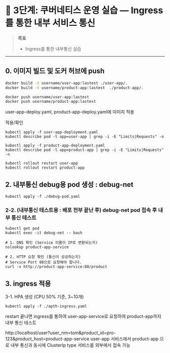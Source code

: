 # 🚀 3단계: 쿠버네티스 운영 실습 — Ingress를 통한 내부 서비스 통신

> **목표**
> - Ingress를 통한 내부통신 실습

---

## 0. 이미지 빌드 및 도커 허브에 push

```bash
docker build -t username/user-app:lastest ./user-app/.
docker build -t username/product-app:lastest  ./product-app/.

docker push username/user-app:lastest
docker push username/product-app:lastest 
```

user-app-deploy.yaml, product-app-deploy.yaml에 이미지 적용

적용/확인
````
kubectl apply -f user-app-deployment.yaml
kubectl describe pod -l app=user-app | grep -i -E "Limits|Requests" -n

kubectl apply -f product-app-deployment.yaml
kubectl describe pod -l app=product-app | grep -i -E "Limits|Requests" -n

kubectl rollout restart user-app
kubectl rollout restart product-app
````
## 2. 내부통신 debug용 pod 생성 : debug-net
````
kubectl apply -f ./debug-pod.yaml
````

### 2-2. (내부통신 테스트용 : 배포 전부 끝난 후) debug-net pod 접속 후 내부 통신 테스트
````
kubectl get pod
kubectl exec -it debug-net -- bash

# 1. DNS 확인 (Service 이름이 IP로 변환되는지)
nslookup product-app-service

# 2. HTTP 요청 확인 (통신이 성공하는지)
# Service Port 80으로 요청해야 합니다.
curl -v http://product-app-service:80/product
````


## 3. ingress 적용
3-1. HPA 생성 (CPU 50% 기준, 3~10개)
````
kubectl apply -f ./apth-ingress.yaml
````


restart 끝나면 ingress를 통하여 user-app-service로 요청하여 product-app까지 내부 통신 테스트

http://localhost/user?user_nm=tom&product_id=pro-123&product_host=product-app-service
user-app 서비스에서 product-app 으로 내부 통신과 동시에 ClusterIp type 서비스를 외부에서 접속 가능